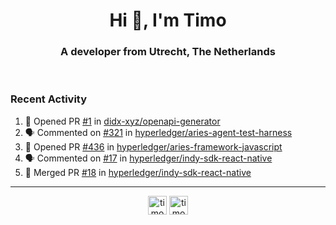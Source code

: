 <h1 align="center">Hi 👋, I'm Timo</h1>
<h3 align="center">A developer from Utrecht, The Netherlands</h3>
<br/>
<!-- https://github.com/rahuldkjain/github-profile-readme-generator --!>

<!--  <p align="left"><img src="https://github-readme-stats.vercel.app/api?username=timoglastra&show_icons=true&count_private=true&" alt="timoglastra" /></p> --!>

<!--
Github language stats
<p align="left"><img src="https://github-readme-stats.vercel.app/api/top-langs/?username=timoglastra&layout=compact" alt="timoglastra" /><p>
-->

<!-- Codestats language stats -->
<!-- <p align="left"><img src="https://codestats-readme.vercel.app/api/top-langs/?username=timoglastra&layout=compact&language_count=12" alt="timoglastra" /><p>    --!>
  
<h3>Recent Activity</h3>

<!--START_SECTION:activity-->
1. 💪 Opened PR [#1](https://github.com/didx-xyz/openapi-generator/pull/1) in [didx-xyz/openapi-generator](https://github.com/didx-xyz/openapi-generator)
2. 🗣 Commented on [#321](https://github.com/hyperledger/aries-agent-test-harness/issues/321) in [hyperledger/aries-agent-test-harness](https://github.com/hyperledger/aries-agent-test-harness)
3. 💪 Opened PR [#436](https://github.com/hyperledger/aries-framework-javascript/pull/436) in [hyperledger/aries-framework-javascript](https://github.com/hyperledger/aries-framework-javascript)
4. 🗣 Commented on [#17](https://github.com/hyperledger/indy-sdk-react-native/issues/17) in [hyperledger/indy-sdk-react-native](https://github.com/hyperledger/indy-sdk-react-native)
5. 🎉 Merged PR [#18](https://github.com/hyperledger/indy-sdk-react-native/pull/18) in [hyperledger/indy-sdk-react-native](https://github.com/hyperledger/indy-sdk-react-native)
<!--END_SECTION:activity-->

---

<p align="center">
<a href="https://twitter.com/timoglastra" target="blank"><img align="center" src="https://cdn.jsdelivr.net/npm/simple-icons@3.0.1/icons/twitter.svg" alt="timoglastra" height="30" width="30" /></a>
<a href="https://linkedin.com/in/timoglastra" target="blank"><img align="center" src="https://cdn.jsdelivr.net/npm/simple-icons@3.0.1/icons/linkedin.svg" alt="timoglastra" height="30" width="30" /></a>
</p>



